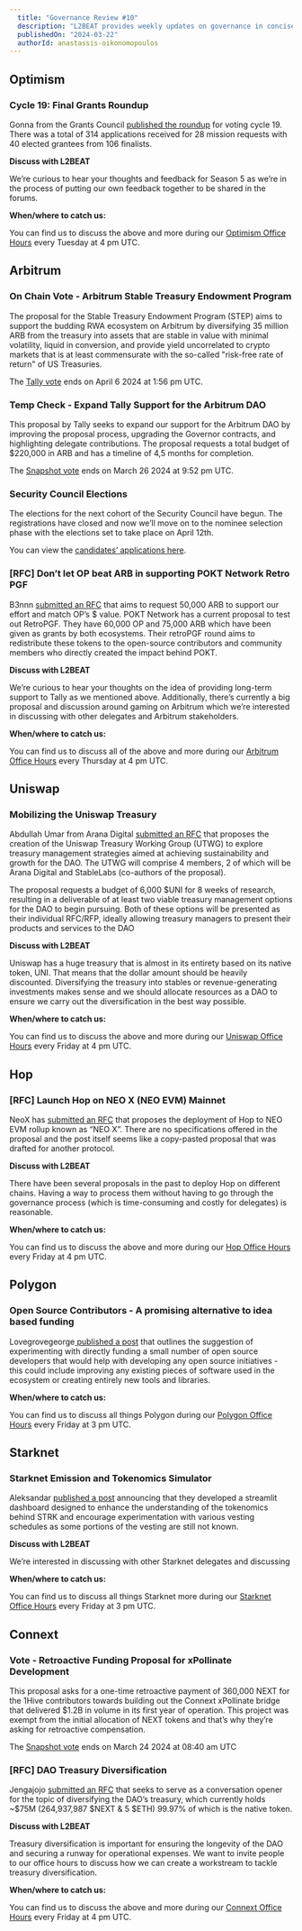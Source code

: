 ```yaml
---
  title: "Governance Review #10"
  description: "L2BEAT provides weekly updates on governance in concise articles."
  publishedOn: "2024-03-22"
  authorId: anastassis-oikonomopoulos
---
```


## **Optimism**

### **Cycle 19: Final Grants Roundup**

Gonna from the Grants Council [published the roundup](https://gov.optimism.io/t/draft-cycle-19-final-grants-roundup/7850) for voting cycle 19. There was a total of 314 applications received for 28 mission requests with 40 elected grantees from 106 finalists.

**Discuss with L2BEAT**

We’re curious to hear your thoughts and feedback for Season 5 as we’re in the process of putting our own feedback together to be shared in the forums.

**When/where to catch us:**

You can find us to discuss the above and more during our [Optimism Office Hours](https://meet.google.com/pem-jzrh-gkq) every Tuesday at 4 pm UTC.

## **Arbitrum**

### **On Chain Vote - Arbitrum Stable Treasury Endowment Program**

The proposal for the Stable Treasury Endowment Program (STEP) aims to support the budding RWA ecosystem on Arbitrum by diversifying 35 million ARB from the treasury into assets that are stable in value with minimal volatility, liquid in conversion, and provide yield uncorrelated to crypto markets that is at least commensurate with the so-called "risk-free rate of return" of US Treasuries.

The [Tally vote](https://www.tally.xyz/gov/arbitrum/proposal/38070839538623347085766954167338451189998347523518753197890888828931691912919) ends on April 6 2024 at 1:56 pm UTC.

### **Temp Check - Expand Tally Support for the Arbitrum DAO**

This proposal by Tally seeks to expand our support for the Arbitrum DAO by improving the proposal process, upgrading the Governor contracts, and highlighting delegate contributions. The proposal requests a total budget of $220,000 in ARB and has a timeline of 4,5 months for completion.

The [Snapshot vote](https://snapshot.org/#/arbitrumfoundation.eth/proposal/0x1204041955b729052b9adb4da9e3fa9a03c415ca45aeefd5c41da4d9d45ea851) ends on March 26 2024 at 9:52 pm UTC.

### **Security Council Elections**

The elections for the next cohort of the Security Council have begun. The registrations have closed and now we’ll move on to the nominee selection phase with the elections set to take place on April 12th.

You can view the [candidates’ applications here](https://forum.arbitrum.foundation/c/security-council-elections/12).

### **[RFC] Don’t let OP beat ARB in supporting POKT Network Retro PGF**

B3nnn [submitted an RFC](https://forum.arbitrum.foundation/t/proposal-don-t-let-op-beat-arb-in-supporting-pokt-network-retro-pgf/22571?u=disruptionjoe) that aims to request 50,000 ARB to support our effort and match OP’s $ value. POKT Network has a current proposal to test out RetroPGF. They have 60,000 OP and 75,000 ARB which have been given as grants by both ecosystems. Their retroPGF round aims to redistribute these tokens to the open-source contributors and community members who directly created the impact behind POKT.

**Discuss with L2BEAT**

We’re curious to hear your thoughts on the idea of providing long-term support to Tally as we mentioned above. Additionally, there’s currently a big proposal and discussion around gaming on Arbitrum which we’re interested in discussing with other delegates and Arbitrum stakeholders.

**When/where to catch us:**

You can find us to discuss all of the above and more during our [Arbitrum Office Hours](https://meet.google.com/jkj-nnop-arc) every Thursday at 4 pm UTC.

## **Uniswap**

### **Mobilizing the Uniswap Treasury**

Abdullah Umar from Arana Digital [submitted an RFC](https://gov.uniswap.org/t/mobilizing-the-uniswap-treasury/23397?u=abdullahumar) that proposes the creation of the Uniswap Treasury Working Group (UTWG) to explore treasury management strategies aimed at achieving sustainability and growth for the DAO. The UTWG will comprise 4 members, 2 of which will be Arana Digital and StableLabs (co-authors of the proposal).

The proposal requests a budget of 6,000 $UNI for 8 weeks of research, resulting in a deliverable of at least two viable treasury management options for the DAO to begin pursuing. Both of these options will be presented as their individual RFC/RFP, ideally allowing treasury managers to present their products and services to the DAO

**Discuss with L2BEAT**

Uniswap has a huge treasury that is almost in its entirety based on its native token, UNI. That means that the dollar amount should be heavily discounted. Diversifying the treasury into stables or revenue-generating investments makes sense and we should allocate resources as a DAO to ensure we carry out the diversification in the best way possible.

**When/where to catch us:**

You can find us to discuss the above and more during our [Uniswap Office Hours](https://meet.google.com/twm-jafw-esn) every Friday at 4 pm UTC.

## **Hop**

### **[RFC] Launch Hop on NEO X (NEO EVM) Mainnet**

NeoX has [submitted an RFC](https://forum.hop.exchange/t/request-for-comment-launch-hop-on-neo-x-neo-evm-mainnet/1136) that proposes the deployment of Hop to NEO EVM rollup known as “NEO X”. There are no specifications offered in the proposal and the post itself seems like a copy-pasted proposal that was drafted for another protocol.

**Discuss with L2BEAT**

There have been several proposals in the past to deploy Hop on different chains. Having a way to process them without having to go through the governance process (which is time-consuming and costly for delegates) is reasonable.

**When/where to catch us:**

You can find us to discuss the above and more during our [Hop Office Hours](https://meet.google.com/twm-jafw-esn) every Friday at 4 pm UTC.

## **Polygon**

### **Open Source Contributors - A promising alternative to idea based funding**

Lovegrovegeorge[ published a post](https://forum.polygon.technology/t/open-source-contributors-a-promising-alternative-to-idea-based-funding/13673) that outlines the suggestion of experimenting with directly funding a small number of open source developers that would help with developing any open source initiatives - this could include improving any existing pieces of software used in the ecosystem or creating entirely new tools and libraries.

**When/where to catch us:**

You can find us to discuss all things Polygon during our [Polygon Office Hours](https://meet.google.com/avz-chuc-ksa) every Friday at 3 pm UTC.

## **Starknet**

### **Starknet Emission and Tokenomics Simulator**

Aleksandar [published a post](https://community.starknet.io/t/starknet-emission-and-tokenomics-simulator/113756) announcing that they developed a streamlit dashboard designed to enhance the understanding of the tokenomics behind STRK and encourage experimentation with various vesting schedules as some portions of the vesting are still not known.

**Discuss with L2BEAT**

We’re interested in discussing with other Starknet delegates and discussing

**When/where to catch us:**

You can find us to discuss all things Starknet more during our [Starknet Office Hours](https://meet.google.com/avz-chuc-ksa) every Friday at 3 pm UTC.

## **Connext**

### **Vote - Retroactive Funding Proposal for xPollinate Development**

This proposal asks for a one-time retroactive payment of 360,000 NEXT for the 1Hive contributors towards building out the Connext xPollinate bridge that delivered $1.2B in volume in its first year of operation. This project was exempt from the initial allocation of NEXT tokens and that’s why they’re asking for retroactive compensation.

The [Snapshot vote](https://snapshot.org/#/dao.connext.eth/proposal/0x8192bf06ee51c65583fc0b5c22029bfb8751fb5a5f203fc6a3f0a06a68a50f96) ends on March 24 2024 at 08:40 am UTC

### **[RFC] DAO Treasury Diversification**

Jengajojo [submitted an RFC](https://forum.connext.network/t/temp-check-dao-treasury-diversification/1095) that seeks to serve as a conversation opener for the topic of diversifying the DAO’s treasury, which currently holds ~$75M (264,937,987 $NEXT & 5 $ETH) 99.97% of which is the native token.

**Discuss with L2BEAT**

Treasury diversification is important for ensuring the longevity of the DAO and securing a runway for operational expenses. We want to invite people to our office hours to discuss how we can create a workstream to tackle treasury diversification.

**When/where to catch us:**

You can find us to discuss the above and more during our [Connext Office Hours](https://meet.google.com/twm-jafw-esn) every Friday at 4 pm UTC.
